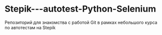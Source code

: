 # Stepik---autotest-Python-Selenium
Репозиторий для знакомства с работой Git в рамках небольшого курса по автотестам на Stepik
